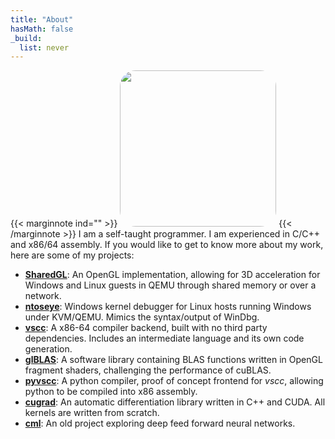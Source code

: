 ```yaml
---
title: "About"
hasMath: false
_build:
  list: never
---
```


{{< marginnote ind="" >}} <img src="https://avatars.githubusercontent.com/u/38770072?v=4" onload="applyThemeToImage('pfp');" id="pfp" style="object-fit: cover; border-radius: 10%; width: 250px;" /> {{< /marginnote >}} I am a self-taught programmer. I am experienced in C/C++ and x86/64 assembly. If you would like to get to know more about my work, here are some of my projects:
- [**SharedGL**](https://github.com/dmaivel/sharedgl): An OpenGL implementation, allowing for 3D acceleration for Windows and Linux guests in QEMU through shared memory or over a network.
- [**ntoseye**](https://github.com/dmaivel/ntoseye): Windows kernel debugger for Linux hosts running Windows under KVM/QEMU. Mimics the syntax/output of WinDbg.
- [**vscc**](https://github.com/dmaivel/vscc): A x86-64 compiler backend, built with no third party dependencies. Includes an intermediate language and its own code generation.
- [**glBLAS**](https://github.com/dmaivel/glBLAS): A software library containing BLAS functions written in OpenGL fragment shaders, challenging the performance of cuBLAS.
- [**pyvscc**](https://github.com/dmaivel/pyvscc): A python compiler, proof of concept frontend for *vscc*, allowing python to be compiled into x86 assembly.
- [**cugrad**](https://github.com/dmaivel/cugrad): An automatic differentiation library written in C++ and CUDA. All kernels are written from scratch.
- [**cml**](https://github.com/dmaivel/cml): An old project exploring deep feed forward neural networks.